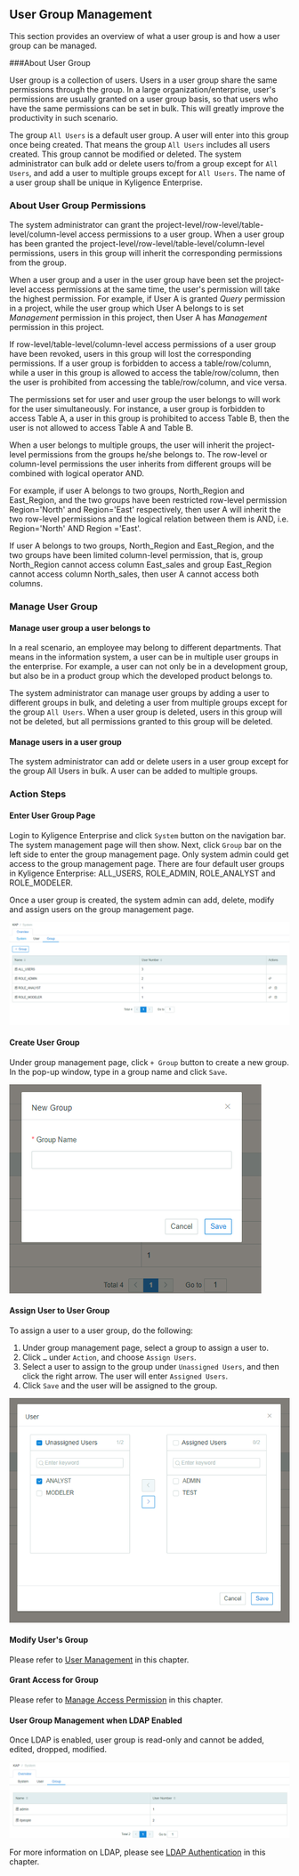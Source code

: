 ## User Group Management

This section provides an overview of what a user group is and how a user group can be managed. 

###About User Group

User group is a collection of users. Users in a user group share the same permissions through the group. In a large organization/enterprise, user's permissions are usually granted on a user group basis, so that users who have the same permissions can be set in bulk. This will greatly improve the productivity in such scenario.

The group `All Users` is a default user group. A user will enter into this group once being created. That means the group `All Users` includes all users created. This group cannot be modified or deleted. The system administrator can bulk add or delete users to/from a group except for `All Users`, and add a user to multiple groups except for `All Users`. The name of a user group shall be unique in Kyligence Enterprise.

### About User Group Permissions

The system administrator can grant the project-level/row-level/table-level/column-level access permissions to a user group. When a user group has been granted the project-level/row-level/table-level/column-level permissions, users in this group will inherit the corresponding permissions from the group.

When a user group and a user in the user group have been set the project-level access permissions at the same time, the user's permission will take the highest permission. For example, if User A is granted *Query* permission in a project, while the user group which User A belongs to is set *Management* permission in this project, then User A has *Management* permission in this project.

If row-level/table-level/column-level access permissions of a user group have been revoked, users in this group will lost the corresponding permissions. If a user group is forbidden to access a table/row/column, while a user in this group is allowed to access the table/row/column, then the user is prohibited from accessing the table/row/column, and vice versa.

The permissions set for user and user group the user belongs to will work for the user simultaneously. For instance, a user group is forbidden to access Table A, a user in this group is prohibited to access Table B, then the user is not allowed to access Table A and Table B.

When a user belongs to multiple groups, the user will inherit the project-level permissions from the groups he/she belongs to. The row-level or column-level permissions the user inherits from different groups will be combined with logical operator AND.

For example, if user A belongs to two groups, North_Region and East_Region, and the two groups have been restricted row-level permission Region='North' and Region='East' respectively, then user A will inherit the two row-level permissions and the logical relation between them is AND, i.e. Region='North' AND Region ='East'. 

If user A belongs to two groups, North_Region and East_Region, and the two groups have been limited column-level permission, that is, group North_Region cannot access column East_sales and group East_Region cannot access column North_sales, then user A cannot access both columns.

### Manage User Group

#### Manage user group a user belongs to

In a real scenario, an employee may belong to different departments. That means in the information system, a user can be in multiple user groups in the enterprise. For example, a user can not only be in a development group, but also be in a product group which the developed product belongs to.

The system administrator can manage user groups by adding a user to different groups in bulk, and deleting a user from multiple groups except for the group `All Users`. When a user group is deleted, users in this group will not be deleted, but all permissions granted to this group will be deleted.

#### Manage users in a user group

The system administrator can add or delete users in a user group except for the group All Users in bulk. A user can be added to multiple groups.

### Action Steps

#### Enter User Group Page

Login to Kyligence Enterprise and click `System` button on the navigation bar. The system management page will then show. Next, click `Group` bar on the left side to enter the group management page. Only system admin could get access to the group management page. There are four default user groups in Kyligence Enterprise: ALL_USERS, ROLE_ADMIN, ROLE_ANALYST and ROLE_MODELER.

Once a user group is created, the system admin can add, delete, modify and assign users on the group management page. 

![User group page](images/group/group_w1.png)


#### Create User Group
Under group management page, click `+ Group` button to create a new group. In the pop-up window, type in a group name and click `Save`. 

![Create user group](images/group/group_w2.png)

#### Assign User to User Group

To assign a user to a user group, do the following:

1. Under group management page, select a group to assign a user to.
2. Click `…` under `Action`, and choose `Assign Users`. 
3. Select a user to assign to the group under `Unassigned Users`, and then click the right arrow. The user will enter `Assigned Users`. 
4. Click `Save` and the user will be assigned to the group.

![Assign user to user group](images/group/group_w3.png)

#### Modify User's Group

Please refer to [User Management](user.en.md) in this chapter.

#### Grant Access for Group

Please refer to [Manage Access Permission](acl.en.md) in this chapter.

#### User Group Management when LDAP Enabled

Once LDAP is enabled, user group is read-only and cannot be added, edited, dropped, modified.

![User group management when LDAP enabled](images/group/group_w4.png)

For more information on LDAP, please see [LDAP Authentication](ldap.en.md) in this chapter.
